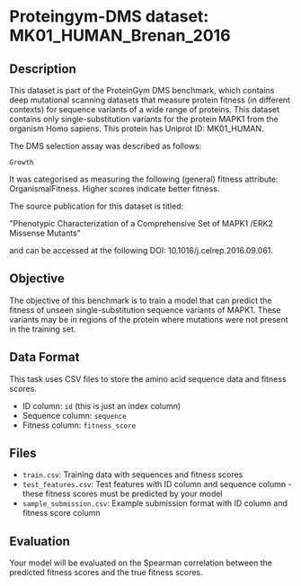 
# Proteingym-DMS dataset: MK01_HUMAN_Brenan_2016

## Description

This dataset is part of the ProteinGym DMS benchmark, which contains deep mutational scanning datasets that measure
protein fitness (in different contexts) for sequence variants of a wide range of proteins. This dataset contains
only single-substitution variants for the protein MAPK1 from the organism Homo sapiens. This protein has Uniprot ID: MK01_HUMAN. 

The DMS selection assay was described as follows: 

    Growth

It was categorised as measuring the following (general) fitness attribute: OrganismalFitness. Higher scores indicate better fitness.

The source publication for this dataset is titled: 

"Phenotypic Characterization of a Comprehensive Set of MAPK1 /ERK2 Missense Mutants"

and can be accessed at the following DOI: 10.1016/j.celrep.2016.09.061.

## Objective

The objective of this benchmark is to train a model that can predict the fitness of unseen single-substitution sequence variants of MAPK1.
These variants may be in regions of the protein where mutations were not present in the training set.

## Data Format

This task uses CSV files to store the amino acid sequence data and fitness scores.
- ID column: `id` (this is just an index column)
- Sequence column: `sequence`
- Fitness column: `fitness_score`

## Files

- `train.csv`: Training data with sequences and fitness scores
- `test_features.csv`: Test features with ID column and sequence column - these fitness scores must be predicted by your model
- `sample_submission.csv`: Example submission format with ID column and fitness score column

## Evaluation

Your model will be evaluated on the Spearman correlation between the predicted fitness scores and the true fitness scores.
